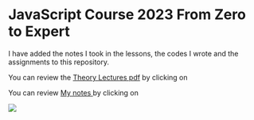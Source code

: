 # JavaScript Course 2023 From Zero to Expert
I have added the notes I took in the lessons, the codes I wrote and the assignments to this repository.

You can review the [Theory Lectures pdf](https://drive.google.com/file/d/1mDO5YoiXGQWO7UOr9O7GFN07rsIQpU0c/view?usp=sharing) by clicking on

You can review [My notes ](https://drive.google.com/file/d/1mDO5YoiXGQWO7UOr9O7GFN07rsIQpU0c/view?usp=sharing) by clicking on

![](https://static-cdn.jtvnw.net/jtv_user_pictures/dd970ca6-0630-4ef8-8ac2-894c8275d765-profile_banner-480-1280x640.jpeg)
